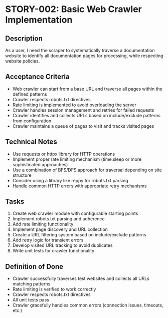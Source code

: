 # STORY-002: Basic Web Crawler Implementation

## Description
As a user, I need the scraper to systematically traverse a documentation website to identify all documentation pages for processing, while respecting website policies.

## Acceptance Criteria
- Web crawler can start from a base URL and traverse all pages within the defined patterns
- Crawler respects robots.txt directives
- Rate limiting is implemented to avoid overloading the server
- Crawler handles session management and retries for failed requests
- Crawler identifies and collects URLs based on include/exclude patterns from configuration
- Crawler maintains a queue of pages to visit and tracks visited pages

## Technical Notes
- Use requests or httpx library for HTTP operations
- Implement proper rate limiting mechanism (time.sleep or more sophisticated approaches)
- Use a combination of BFS/DFS approach for traversal depending on site structure
- Consider using a library like reppy for robots.txt parsing
- Handle common HTTP errors with appropriate retry mechanisms

## Tasks
1. Create web crawler module with configurable starting points
2. Implement robots.txt parsing and adherence
3. Add rate limiting functionality
4. Implement page discovery and URL collection
5. Create a URL filtering system based on include/exclude patterns
6. Add retry logic for transient errors
7. Develop visited URL tracking to avoid duplicates
8. Write unit tests for crawler functionality

## Definition of Done
- Crawler successfully traverses test websites and collects all URLs matching patterns
- Rate limiting is verified to work correctly
- Crawler respects robots.txt directives
- All unit tests pass
- Crawler gracefully handles common errors (connection issues, timeouts, etc.) 
